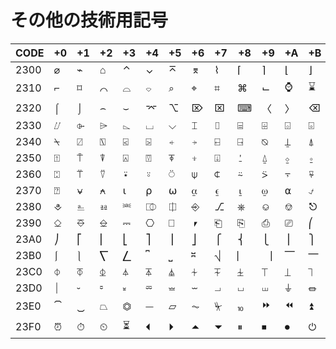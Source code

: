 # その他の技術用記号

|CODE|+0|+1|+2|+3|+4|+5|+6|+7|+8|+9|+A|+B|+C|+D|+E|+F|
|----|--|--|--|--|--|--|--|--|--|--|--|--|--|--|--|--|
|2300| ⌀ | ⌁ | ⌂ | ⌃ | ⌄ | ⌅ | ⌆ | ⌇ | ⌈ | ⌉ | ⌊ | ⌋ | ⌌ | ⌍ | ⌎ | ⌏ |
|2310| ⌐ | ⌑ | ⌒ | ⌓ | ⌔ | ⌕ | ⌖ | ⌗ | ⌘ | ⌙ | ⌚ | ⌛ | ⌜ | ⌝ | ⌞ | ⌟ |
|2320| ⌠ | ⌡ | ⌢ | ⌣ | ⌤ | ⌥ | ⌦ | ⌧ | ⌨ | 〈 | 〉 | ⌫ | ⌬ | ⌭ | ⌮ | ⌯ |
|2330| ⌰ | ⌱ | ⌲ | ⌳ | ⌴ | ⌵ | ⌶ | ⌷ | ⌸ | ⌹ | ⌺ | ⌻ | ⌼ | ⌽ | ⌾ | ⌿ |
|2340| ⍀ | ⍁ | ⍂ | ⍃ | ⍄ | ⍅ | ⍆ | ⍇ | ⍈ | ⍉ | ⍊ | ⍋ | ⍌ | ⍍ | ⍎ | ⍏ |
|2350| ⍐ | ⍑ | ⍒ | ⍓ | ⍔ | ⍕ | ⍖ | ⍗ | ⍘ | ⍙ | ⍚ | ⍛ | ⍜ | ⍝ | ⍞ | ⍟ |
|2360| ⍠ | ⍡ | ⍢ | ⍣ | ⍤ | ⍥ | ⍦ | ⍧ | ⍨ | ⍩ | ⍪ | ⍫ | ⍬ | ⍭ | ⍮ | ⍯ |
|2370| ⍰ | ⍱ | ⍲ | ⍳ | ⍴ | ⍵ | ⍶ | ⍷ | ⍸ | ⍹ | ⍺ | ⍻ | ⍼ | ⍽ | ⍾ | ⍿ |
|2380| ⎀ | ⎁ | ⎂ | ⎃ | ⎄ | ⎅ | ⎆ | ⎇ | ⎈ | ⎉ | ⎊ | ⎋ | ⎌ | ⎍ | ⎎ | ⎏ |
|2390| ⎐ | ⎑ | ⎒ | ⎓ | ⎔ | ⎕ | ⎖ | ⎗ | ⎘ | ⎙ | ⎚ | ⎛ | ⎜ | ⎝ | ⎞ | ⎟ |
|23A0| ⎠ | ⎡ | ⎢ | ⎣ | ⎤ | ⎥ | ⎦ | ⎧ | ⎨ | ⎩ | ⎪ | ⎫ | ⎬ | ⎭ | ⎮ | ⎯ |
|23B0| ⎰ | ⎱ | ⎲ | ⎳ | ⎴ | ⎵ | ⎶ | ⎷ | ⎸ | ⎹ | ⎺ | ⎻ | ⎼ | ⎽ | ⎾ | ⎿ |
|23C0| ⏀ | ⏁ | ⏂ | ⏃ | ⏄ | ⏅ | ⏆ | ⏇ | ⏈ | ⏉ | ⏊ | ⏋ | ⏌ | ⏍ | ⏎ | ⏏ |
|23D0| ⏐ | ⏑ | ⏒ | ⏓ | ⏔ | ⏕ | ⏖ | ⏗ | ⏘ | ⏙ | ⏚ | ⏛ | ⏜ | ⏝ | ⏞ | ⏟ |
|23E0| ⏠ | ⏡ | ⏢ | ⏣ | ⏤ | ⏥ | ⏦ | ⏧ | ⏨ | ⏩ | ⏪ | ⏫ | ⏬ | ⏭ | ⏮ | ⏯ |
|23F0| ⏰ | ⏱ | ⏲ | ⏳ | ⏴ | ⏵ | ⏶ | ⏷ | ⏸ | ⏹ | ⏺ | ⏻ | ⏼ | ⏽ | ⏾ | ⏿ |
